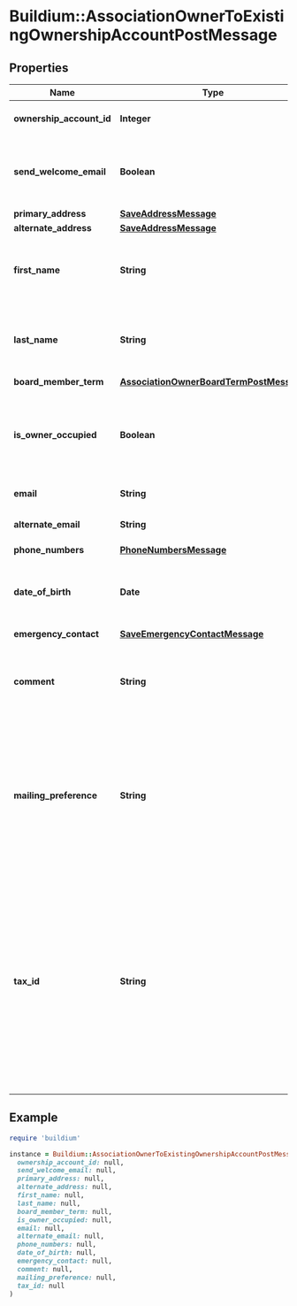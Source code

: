 # Buildium::AssociationOwnerToExistingOwnershipAccountPostMessage

## Properties

| Name | Type | Description | Notes |
| ---- | ---- | ----------- | ----- |
| **ownership_account_id** | **Integer** | Ownership account Id for the owner. |  |
| **send_welcome_email** | **Boolean** | Send a welcome email to any homeowner at the association |  |
| **primary_address** | [**SaveAddressMessage**](SaveAddressMessage.md) |  |  |
| **alternate_address** | [**SaveAddressMessage**](SaveAddressMessage.md) |  | [optional] |
| **first_name** | **String** | First name of the owner. The value can not exceed 127 characters. |  |
| **last_name** | **String** | Last name of the owner. The value can not exceed 127 characters. |  |
| **board_member_term** | [**AssociationOwnerBoardTermPostMessage**](AssociationOwnerBoardTermPostMessage.md) |  | [optional] |
| **is_owner_occupied** | **Boolean** | Indicates if the association owner occupies a unit(s) within the association. |  |
| **email** | **String** | Email of owner. | [optional] |
| **alternate_email** | **String** | Alternate email of owner. | [optional] |
| **phone_numbers** | [**PhoneNumbersMessage**](PhoneNumbersMessage.md) |  | [optional] |
| **date_of_birth** | **Date** | Date Of Birth for the owner. Must be formatted as &#x60;YYYY-MM-DD&#x60;. | [optional] |
| **emergency_contact** | [**SaveEmergencyContactMessage**](SaveEmergencyContactMessage.md) |  | [optional] |
| **comment** | **String** | Comments about the owner. The value can not exceed 65,535 characters. | [optional] |
| **mailing_preference** | **String** | Mailing preferences for the owner. If an alternate address exists and this value is not provided then the primary address will be set as the preferred address. | [optional] |
| **tax_id** | **String** | Taxpayer identification number of the owner. Examples of United States identification numbers are Social Security number or a Employer Identification Number. Valid formats are: &#x60;12-1234567&#x60;, &#x60;123-12-1234&#x60;, &#x60;123456789&#x60;. | [optional] |

## Example

```ruby
require 'buildium'

instance = Buildium::AssociationOwnerToExistingOwnershipAccountPostMessage.new(
  ownership_account_id: null,
  send_welcome_email: null,
  primary_address: null,
  alternate_address: null,
  first_name: null,
  last_name: null,
  board_member_term: null,
  is_owner_occupied: null,
  email: null,
  alternate_email: null,
  phone_numbers: null,
  date_of_birth: null,
  emergency_contact: null,
  comment: null,
  mailing_preference: null,
  tax_id: null
)
```

